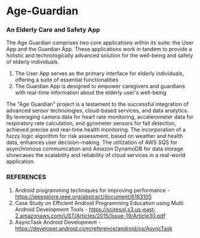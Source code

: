 # Age-Guardian

### An Elderly Care and Safety App

The Age Guardian comprises two core applications within its suite: the User App and the Guardian App. These applications work in tandem to provide a holistic and technologically advanced solution for the well-being and safety of elderly individuals.

1. The User App serves as the primary interface for elderly individuals, offering a suite of essential functionalities
2. The Guardian App is designed to empower caregivers and guardians with real-time information about the elderly user's well-being

The "Age Guardian" project is a testament to the successful integration of advanced sensor technologies, cloud-based services, and data analytics. 
By leveraging camera data for heart rate monitoring, accelerometer data for respiratory rate calculation, and gyrometer sensors for fall detection, achieved precise and real-time health monitoring. 
The incorporation of a fuzzy logic algorithm for risk assessment, based on weather and health data, enhances user decision-making.
The utilization of AWS SQS for asynchronous communication and Amazon DynamoDB for data storage showcases the scalability and reliability of cloud services in a real-world application. 


### REFERENCES
1. Android programming techniques for improving performance - https://ieeexplore.ieee.org/abstract/document/6163105 
2. Case Study on Efficient Android Programming Education using Multi Android Development Tools - https://sciresol.s3.us-east-2.amazonaws.com/IJST/Articles/2015/Issue-19/Article30.pdf 
3. AsyncTask Android Development - https://developer.android.com/reference/android/os/AsyncTask
